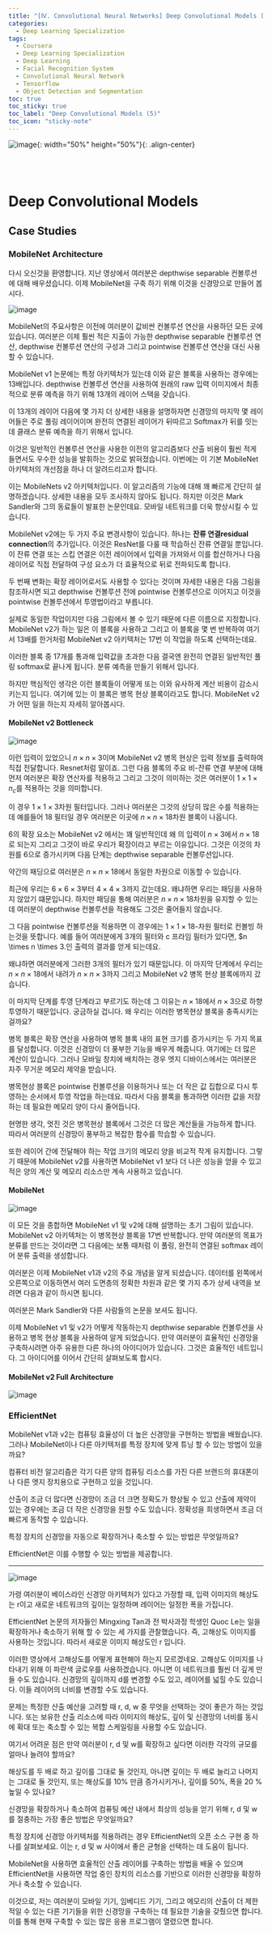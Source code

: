 ```yaml
---
title: "[Ⅳ. Convolutional Neural Networks] Deep Convolutional Models (5)"
categories:
  - Deep Learning Specialization
tags:
  - Coursera
  - Deep Learning Specialization
  - Deep Learning
  - Facial Recognition System
  - Convolutional Neural Network
  - Tensorflow
  - Object Detection and Segmentation
toc: true
toc_sticky: true
toc_label: "Deep Convolutional Models (5)"
toc_icon: "sticky-note"
---
```


![image](https://user-images.githubusercontent.com/55765292/183551502-3482e2d7-efb0-4815-9c94-b662606b4842.png){: width="50%" height="50%"}{: .align-center}

<br><br>

# Deep Convolutional Models

## Case Studies

### MobileNet Architecture

다시 오신것을 환영합니다. 지난 영상에서 여러분은 depthwise separable 컨볼루션에 대해 배우셨습니다. 이제 MobileNet을 구축 하기 위해 이것을 신경망으로 만들어 봅시다.

![image](https://user-images.githubusercontent.com/55765292/185034545-e719cc9b-2aa4-41d2-a069-7a97e4bd38da.png)

MobileNet의 주요사항은 이전에 여러분이 값비싼 컨볼루션 연산을 사용하던 모든 곳에 있습니다. 여러분은 이제 훨씬 적은 지출이 가능한 depthwise separable 컨볼루션 연산, depthwise 컨볼루션 연산의 구성과 그리고 pointwise 컨볼루션 연산을 대신 사용할 수 있습니다.

MobileNet v1 논문에는 특정 아키텍처가 있는데 이와 같은 블록을 사용하는 경우에는 13배입니다. depthwise 컨볼루션 연산을 사용하여 원래의 raw 입력 이미지에서 최종적으로 분류 예측을 하기 위해 13개의 레이어 스택을 갖습니다.

이 13개의 레이어 다음에 몇 가지 더 상세한 내용을 설명하자면 신경망의 마지막 몇 레이어들은 주로 풀링 레이어이며 완전히 연결된 레이어가 뒤따르고 Softmax가 뒤를 잇는데 클래스 분류 예측을 하기 위해서 입니다.

이것은 일반적인 컨볼루션 연산을 사용한 이전의 알고리즘보다 산출 비용이 훨씬 적게 들면서도 우수한 성능을 발휘하는 것으로 밝혀졌습니다. 이번에는 이 기본 MobileNet 아키텍처의 개선점을 하나 더 알려드리고자 합니다.

이는 MobileNets v2 아키텍처입니다. 이 알고리즘의 기능에 대해 꽤 빠르게 간단히 설명하겠습니다. 상세한 내용을 모두 조사하지 않아도 됩니다. 하지만 이것은 Mark Sandler와 그의 동료들이 발표한 논문인데요. 모바일 네트워크를 더욱 향상시킬 수 있습니다.

MobileNet v2에는 두 가지 주요 변경사항이 있습니다. 하나는 **잔류 연결residual connection**의 추가입니다. 이것은 ResNet를 다룰 때 학습하신 잔류 연결일 뿐입니다. 이 잔류 연결 또는 스킵 연결은 이전 레이어에서 입력을 가져와서 이를 합산하거나 다음 레이어로 직접 전달하여 구성 요소가 더 효율적으로 뒤로 전파되도록 합니다.

두 번째 변화는 확장 레이어로서도 사용할 수 있다는 것이며 자세한 내용은 다음 그림을 참조하시면 되고 depthwise 컨볼루션 전에 pointwise 컨볼루션으로 이어지고 이것을 pointwise 컨볼루션에서 투영법이라고 부릅니다.

실제로 동일한 작업이지만 다음 그림에서 볼 수 있기 때문에 다른 이름으로 지정합니다. MobileNet v2가 하는 일은 이 블록을 사용하고 그리고 이 블록을 몇 번 반복하여 여기서 13배를 한거처럼 MobileNet v2 아키텍처는 17번 이 작업을 하도록 선택하는데요.

이러한 블록 중 17개를 통과해 입력값을 초과한 다음 결국엔 완전히 연결된 일반적인 풀링 softmax로 끝나게 됩니다. 분류 예측을 만들기 위해서 입니다.

하지만 핵심적인 생각은 이런 블록들이 어떻게 또는 이와 유사하게 계산 비용이 감소시키는지 입니다. 여기에 있는 이 블록은 병목 현상 블록이라고도 합니다. MobileNet v2가 어떤 일을 하는지 자세히 알아봅시다.

#### MobileNet v2 Bottleneck

![image](https://user-images.githubusercontent.com/55765292/185034567-17e91ecd-271f-45ca-bcff-5ec8de7fec13.png)

이런 입력이 있었으니 $n \times n \times 3$이며 MobileNet v2 병목 현상은 입력 정보를 출력하여 직접 전달합니다. Resnet처럼 말이죠. 그런 다음 블록의 주요 비-잔류 연결 부분에 대해 먼저 여러분은 확장 연산자를 적용하고 그리고 그것이 의미하는 것은 여러분이 $1 \times 1 \times n_c$를 적용하는 것을 의미합니다.

이 경우 $1 \times 1 \times 3$차원 필터입니다. 그러나 여러분은 그것의 상당히 많은 수를 적용하는데 예를들어 18 필터일 경우 여러분은 이곳에 $n \times n \times 18$차원 블록이 나옵니다.

6의 확장 요소는 MobileNet v2 에서는 꽤 일반적인데 왜 의 입력이 $n \times 3$에서 $n \times 18$로 되는지 그리고 그것이 바로 우리가 확장이라고 부르는 이유입니다. 그것은 이것의 차원를 6으로 증가시키며 다음 단계는 depthwise separable 컨볼루션입니다.

약간의 패딩으로 여러분은 $n \times n \times 18$에서 동일한 차원으로 이동할 수 있습니다.

최근에 우리는 $6 \times 6 \times 3$부터 $4 \times 4 \times 3$까지 갔는데요. 왜냐하면 우리는 패딩을 사용하지 않았기 떄문입니다. 하지만 패딩을 통해 여러분은 $n \times n \times 18$차원을 유지할 수 있는데 여러분이 depthwise 컨볼루션을 적용해도 그것은 줄어들지 않습니다.

그 다음 pointwise 컨볼루션을 적용하면 이 경우에는 $1 \times 1 \times 18$-차원 필터로 컨볼빙 하는것을 뜻합니다. 예를 들어 여러분에게 3개의 필터와 c 프라임 필터가 있다면, $n \times n \times 3.인 출력의 결과를 얻게 되는데요.

왜냐하면 여러분에게 그러한 3개의 필터가 있기 때문입니다. 이 마지막 단계에서 우리는 $n \times n \times 18$에서 내려가 $n \times n \times 3$까지 그리고 MobileNet v2 병목 현상 블록에까지 갔습니다.

이 마지막 단계를 투영 단계라고 부르기도 하는데 그 이유는 $n \times 18$에서 $n \times 3$으로 하향 투영하기 때문입니다. 궁금하실 겁니다. 왜 우리는 이러한 병목현상 블록을 충족시키는 걸까요?

병목 블록은 확장 연산을 사용하여 병목 블록 내의 표현 크기를 증가시키는 두 가지 목표를 달성합니다. 이것은 신경망이 더 풍부한 기능을 배우게 해줍니다. 여기에는 더 많은 계산이 있습니다. 그러나 모바일 창치에 배치하는 경우 엣지 디바이스에서는 여러분은 자주 무거운 메모리 제약을 받습니다.

병목현상 블록은 pointwise 컨볼루션을 이용하거나 또는 더 작은 값 집합으로 다시 투영하는 순서에서 투영 작업을 하는데요. 따라서 다음 블록을 통과하면 이러한 값을 저장하는 데 필요한 메모리 양이 다시 줄어듭니다.

현명한 생각, 멋진 것은 병목현상 블록에서 그것은 더 많은 계산들을 가능하게 합니다. 따라서 여러분의 신경망이 풍부하고 복잡한 함수를 학습할 수 있습니다.

또한 레이어 간에 전달해야 하는 작업 크기의 메모리 양을 비교적 작게 유지합니다. 그렇기 때문에 MobileNet v2를 사용하면 MobileNet v1 보다 더 나은 성능을 얻을 수 있고 적은 양의 계산 및 메모리 리소스만 계속 사용하고 있습니다.

#### MobileNet

![image](https://user-images.githubusercontent.com/55765292/185034653-7060b988-7665-4d38-a7a7-9896bf0a8c48.png)

이 모든 것을 종합하면 MobileNet v1 및 v2에 대해 설명하는 초기 그림이 있습니다. MobileNet v2 아키텍처는 이 병목현상 블록을 17번 반복합니다. 만약 여러분의 목표가 분류를 만드는 것이라면 그 다음에는 보통 때처럼 이 풀링, 완전히 연결된 softmax 레이어 분류 출력을 생성합니다.

여러분은 이제 MobileNet v1과 v2의 주요 개념을 알게 되셨습니다. 데이터를 왼쪽에서 오른쪽으로 이동하면서 여러 도면층의 정확한 차원과 같은 몇 가지 추가 상세 내역을 보려면 다음과 같이 하시면 됩니다.

여러분은 Mark Sandler와 다른 사람들의 논문을 보셔도 됩니다.

이제 MobileNet v1 및 v2가 어떻게 작동하는지 depthwise separable 컨볼루션을 사용하고 병목 현상 블록을 사용하여 알게 되었습니다. 만약 여러분이 효율적인 신경망을 구축하시려면 아주 유용한 다른 하나의 아이디어가 있습니다. 그것은 효율적인 네트입니다. 그 아이디어를 이어서 간단히 살펴보도록 합시다.

#### MobileNet v2 Full Architecture

![image](https://user-images.githubusercontent.com/55765292/185034729-49b2403e-435f-43f2-a8ce-b04080ebdbcd.png)


### EfficientNet

MobileNet v1과 v2는 컴퓨팅 효율성이 더 높은 신경망을 구현하는 방법을 배웠습니다. 그러나 MobileNet이나 다른 아키텍처를 특정 장치에 맞게 튜닝 할 수 있는 방법이 있을까요?

컴퓨터 비전 알고리즘은 각기 다른 양의 컴퓨팅 리소스를 가진 다른 브랜드의 휴대폰이나 다른 엣지 장치용으로 구현하고 있을 것입니다.

산출이 조금 더 많다면 신경망이 조금 더 크면 정확도가 향상될 수 있고 산출에 제약이 있는 경우에는 조금 더 작은 신경망을 원할 수도 있습니다. 정확성을 희생하면서 조금 더 빠르게 동작할 수 있습니다.

특정 장치의 신경망을 자동으로 확장하거나 축소할 수 있는 방법은 무엇일까요?

EfficientNet은 이를 수행할 수 있는 방법을 제공합니다.

---

![image](https://user-images.githubusercontent.com/55765292/185043869-8ed24078-9b05-440c-a538-3d627b367a4d.png)

가령 여러분이 베이스라인 신경망 아키텍처가 있다고 가정할 때, 입력 이미지의 해상도는 r이고 새로운 네트워크의 깊이는 일정하며 레이어는 일정한 폭을 가집니다.

EfficientNet 논문의 저자들인 Mingxing Tan과 전 박사과정 학생인 Quoc Le는 일을 확장하거나 축소하기 위해 할 수 있는 세 가지를 관찰했습니다. 즉, 고해상도 이미지를 사용하는 것입니다. 따라서 새로운 이미지 해상도인 r 입니다.

이러한 영상에서 고해상도를 어떻게 표현해야 하는지 모르겠네요. 고해상도 이미지를 나타내기 위해 이 파란색 글로우를 사용하겠습니다. 아니면 이 네트워크를 훨씬 더 깊게 만들 수도 있습니다. 신경망의 깊이까지 d를 변경할 수도 있고, 레이어를 넓힐 수도 있습니다. 이들 레이어의 너비를 변경할 수도 있습니다.

문제는 특정한 산출 예산을 고려할 때 r, d, w 중 무엇을 선택하는 것이 좋은가 하는 것입니다. 또는 보유한 산출 리소스에 따라 이미지의 해상도, 깊이 및 신경망의 너비를 동시에 확대 또는 축소할 수 있는 복합 스케일링을 사용할 수도 있습니다.

여기서 어려운 점은 만약 여러분이 r, d 및 w를 확장하고 싶다면 이러한 각각의 규모를 얼마나 늘려야 할까요?

해상도를 두 배로 하고 깊이를 그대로 둘 것인지, 아니면 깊이는 두 배로 늘리고 나머지는 그대로 둘 것인지, 또는 해상도를 10% 만큼 증가시키거나, 깊이를 50%, 폭을 20 % 높일 수 있나요?

신경망을 확장하거나 축소하여 컴퓨팅 예산 내에서 최상의 성능을 얻기 위해 r, d 및 w를 절충하는 가장 좋은 방법은 무엇일까요?

특정 장치에 신경망 아키텍처를 적용하려는 경우 EfficientNet의 오픈 소스 구현 중 하나를 살펴보세요. 이는 r, d 및 w 사이에서 좋은 균형을 선택하는 데 도움이 됩니다.

MobileNet을 사용하면 효율적인 산출 레이어를 구축하는 방법을 배울 수 있으며 EfficientNet을 사용하면 작업 중인 장치의 리소스를 기반으로 이러한 신경망을 확장하거나 축소할 수 있습니다.

이것으로, 저는 여러분이 모바일 기기, 임베디드 기기, 그리고 메모리의 산출이 더 제한적일 수 있는 다른 기기들을 위한 신경망을 구축하는 데 필요한 기술을 갖췄으면 합니다. 이를 통해 현재 구축할 수 있는 많은 응용 프로그램이 열렸으면 합니다.
